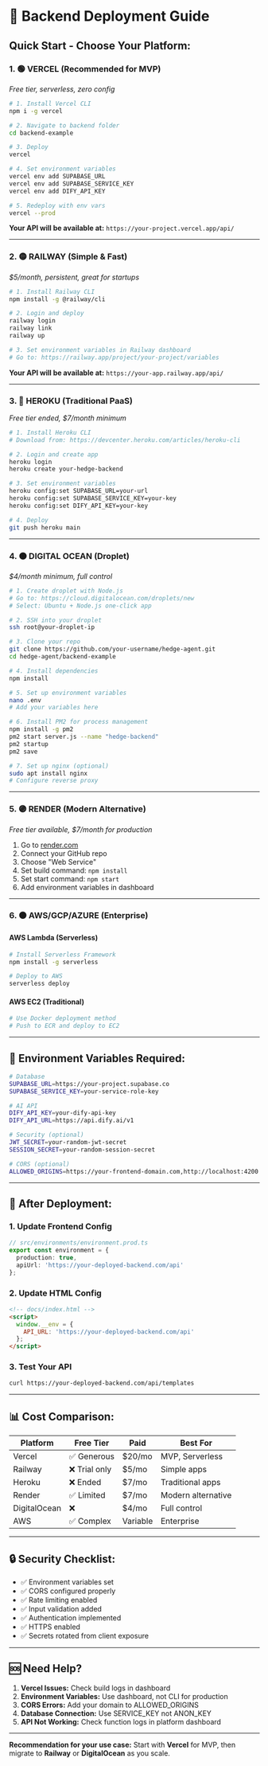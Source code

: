 # 🚀 Backend Deployment Guide

## Quick Start - Choose Your Platform:

### 1. 🟢 **VERCEL (Recommended for MVP)**
*Free tier, serverless, zero config*

```bash
# 1. Install Vercel CLI
npm i -g vercel

# 2. Navigate to backend folder
cd backend-example

# 3. Deploy
vercel

# 4. Set environment variables
vercel env add SUPABASE_URL
vercel env add SUPABASE_SERVICE_KEY  
vercel env add DIFY_API_KEY

# 5. Redeploy with env vars
vercel --prod
```

**Your API will be available at:** `https://your-project.vercel.app/api/`

---

### 2. 🟡 **RAILWAY (Simple & Fast)**
*$5/month, persistent, great for startups*

```bash
# 1. Install Railway CLI
npm install -g @railway/cli

# 2. Login and deploy
railway login
railway link
railway up

# 3. Set environment variables in Railway dashboard
# Go to: https://railway.app/project/your-project/variables
```

**Your API will be available at:** `https://your-app.railway.app/api/`

---

### 3. 🔵 **HEROKU (Traditional PaaS)**
*Free tier ended, $7/month minimum*

```bash
# 1. Install Heroku CLI
# Download from: https://devcenter.heroku.com/articles/heroku-cli

# 2. Login and create app
heroku login
heroku create your-hedge-backend

# 3. Set environment variables
heroku config:set SUPABASE_URL=your-url
heroku config:set SUPABASE_SERVICE_KEY=your-key
heroku config:set DIFY_API_KEY=your-key

# 4. Deploy
git push heroku main
```

---

### 4. 🟠 **DIGITAL OCEAN (Droplet)**
*$4/month minimum, full control*

```bash
# 1. Create droplet with Node.js
# Go to: https://cloud.digitalocean.com/droplets/new
# Select: Ubuntu + Node.js one-click app

# 2. SSH into your droplet
ssh root@your-droplet-ip

# 3. Clone your repo
git clone https://github.com/your-username/hedge-agent.git
cd hedge-agent/backend-example

# 4. Install dependencies
npm install

# 5. Set up environment variables
nano .env
# Add your variables here

# 6. Install PM2 for process management
npm install -g pm2
pm2 start server.js --name "hedge-backend"
pm2 startup
pm2 save

# 7. Set up nginx (optional)
sudo apt install nginx
# Configure reverse proxy
```

---

### 5. 🟣 **RENDER (Modern Alternative)**
*Free tier available, $7/month for production*

1. Go to [render.com](https://render.com)
2. Connect your GitHub repo
3. Choose "Web Service"
4. Set build command: `npm install`
5. Set start command: `npm start`
6. Add environment variables in dashboard

---

### 6. ⚫ **AWS/GCP/AZURE (Enterprise)**

#### AWS Lambda (Serverless)
```bash
# Install Serverless Framework
npm install -g serverless

# Deploy to AWS
serverless deploy
```

#### AWS EC2 (Traditional)
```bash
# Use Docker deployment method
# Push to ECR and deploy to EC2
```

---

## 🔧 **Environment Variables Required:**

```bash
# Database
SUPABASE_URL=https://your-project.supabase.co
SUPABASE_SERVICE_KEY=your-service-role-key

# AI API  
DIFY_API_KEY=your-dify-api-key
DIFY_API_URL=https://api.dify.ai/v1

# Security (optional)
JWT_SECRET=your-random-jwt-secret
SESSION_SECRET=your-random-session-secret

# CORS (optional)
ALLOWED_ORIGINS=https://your-frontend-domain.com,http://localhost:4200
```

---

## 🚦 **After Deployment:**

### 1. Update Frontend Config
```typescript
// src/environments/environment.prod.ts
export const environment = {
  production: true,
  apiUrl: 'https://your-deployed-backend.com/api'
};
```

### 2. Update HTML Config
```html
<!-- docs/index.html -->
<script>
  window.__env = {
    API_URL: 'https://your-deployed-backend.com/api'
  };
</script>
```

### 3. Test Your API
```bash
curl https://your-deployed-backend.com/api/templates
```

---

## 📊 **Cost Comparison:**

| Platform | Free Tier | Paid | Best For |
|----------|-----------|------|----------|
| Vercel | ✅ Generous | $20/mo | MVP, Serverless |
| Railway | ❌ Trial only | $5/mo | Simple apps |
| Heroku | ❌ Ended | $7/mo | Traditional apps |
| Render | ✅ Limited | $7/mo | Modern alternative |
| DigitalOcean | ❌ | $4/mo | Full control |
| AWS | ✅ Complex | Variable | Enterprise |

---

## 🔒 **Security Checklist:**

- ✅ Environment variables set
- ✅ CORS configured properly  
- ✅ Rate limiting enabled
- ✅ Input validation added
- ✅ Authentication implemented
- ✅ HTTPS enabled
- ✅ Secrets rotated from client exposure

---

## 🆘 **Need Help?**

1. **Vercel Issues:** Check build logs in dashboard
2. **Environment Variables:** Use dashboard, not CLI for production
3. **CORS Errors:** Add your domain to ALLOWED_ORIGINS
4. **Database Connection:** Use SERVICE_KEY not ANON_KEY
5. **API Not Working:** Check function logs in platform dashboard

---

**Recommendation for your use case:** Start with **Vercel** for MVP, then migrate to **Railway** or **DigitalOcean** as you scale.